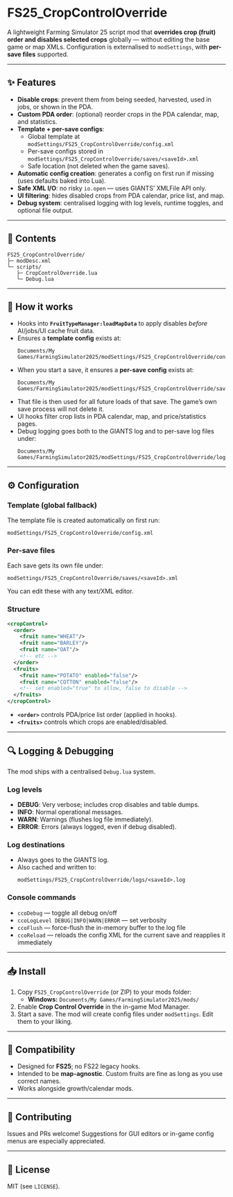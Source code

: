 # FS25_CropControlOverride

A lightweight Farming Simulator 25 script mod that **overrides crop (fruit) order and disables selected crops** globally — without editing the base game or map XMLs. Configuration is externalised to `modSettings`, with **per-save files** supported.

---

## ✨ Features

- **Disable crops**: prevent them from being seeded, harvested, used in jobs, or shown in the PDA.
- **Custom PDA order**: (optional) reorder crops in the PDA calendar, map, and statistics.
- **Template + per-save configs**:  
  - Global template at `modSettings/FS25_CropControlOverride/config.xml`  
  - Per-save configs stored in `modSettings/FS25_CropControlOverride/saves/<saveId>.xml`  
  - Safe location (not deleted when the game saves).
- **Automatic config creation**: generates a config on first run if missing (uses defaults baked into Lua).
- **Safe XML I/O**: no risky `io.open` — uses GIANTS’ XMLFile API only.
- **UI filtering**: hides disabled crops from PDA calendar, price list, and map.
- **Debug system**: centralised logging with log levels, runtime toggles, and optional file output.

---

## 📂 Contents

```
FS25_CropControlOverride/
├─ modDesc.xml
└─ scripts/
   ├─ CropControlOverride.lua
   └─ Debug.lua
```

---

## 🧠 How it works

- Hooks into **`FruitTypeManager:loadMapData`** to apply disables *before* AI/jobs/UI cache fruit data.
- Ensures a **template config** exists at:
  ```
  Documents/My Games/FarmingSimulator2025/modSettings/FS25_CropControlOverride/config.xml
  ```
- When you start a save, it ensures a **per-save config** exists at:
  ```
  Documents/My Games/FarmingSimulator2025/modSettings/FS25_CropControlOverride/saves/<saveId>.xml
  ```
- That file is then used for all future loads of that save. The game’s own save process will not delete it.
- UI hooks filter crop lists in PDA calendar, map, and price/statistics pages.
- Debug logging goes both to the GIANTS log and to per-save log files under:
  ```
  Documents/My Games/FarmingSimulator2025/modSettings/FS25_CropControlOverride/logs/<saveId>.log
  ```

---

## ⚙️ Configuration

### Template (global fallback)
The template file is created automatically on first run:
```
modSettings/FS25_CropControlOverride/config.xml
```

### Per-save files
Each save gets its own file under:
```
modSettings/FS25_CropControlOverride/saves/<saveId>.xml
```

You can edit these with any text/XML editor.

### Structure
```xml
<cropControl>
  <order>
    <fruit name="WHEAT"/>
    <fruit name="BARLEY"/>
    <fruit name="OAT"/>
    <!-- etc -->
  </order>
  <fruits>
    <fruit name="POTATO" enabled="false"/>
    <fruit name="COTTON" enabled="false"/>
    <!-- set enabled="true" to allow, false to disable -->
  </fruits>
</cropControl>
```

- **`<order>`** controls PDA/price list order (applied in hooks).  
- **`<fruits>`** controls which crops are enabled/disabled.

---

## 🔍 Logging & Debugging

The mod ships with a centralised `Debug.lua` system.

### Log levels
- **DEBUG**: Very verbose; includes crop disables and table dumps.
- **INFO**: Normal operational messages.
- **WARN**: Warnings (flushes log file immediately).
- **ERROR**: Errors (always logged, even if debug disabled).

### Log destinations
- Always goes to the GIANTS log.
- Also cached and written to:
  ```
  modSettings/FS25_CropControlOverride/logs/<saveId>.log
  ```

### Console commands
- `ccoDebug` — toggle all debug on/off
- `ccoLogLevel DEBUG|INFO|WARN|ERROR` — set verbosity
- `ccoFlush` — force-flush the in-memory buffer to the log file
- `ccoReload` — reloads the config XML for the current save and reapplies it immediately

---

## 📥 Install

1. Copy `FS25_CropControlOverride` (or ZIP) to your mods folder:
   - **Windows:** `Documents/My Games/FarmingSimulator2025/mods/`
2. Enable **Crop Control Override** in the in-game Mod Manager.
3. Start a save. The mod will create config files under `modSettings`. Edit them to your liking.

---

## 🧪 Compatibility

- Designed for **FS25**; no FS22 legacy hooks.
- Intended to be **map-agnostic**. Custom fruits are fine as long as you use correct names.
- Works alongside growth/calendar mods.

---

## 🤝 Contributing

Issues and PRs welcome! Suggestions for GUI editors or in-game config menus are especially appreciated.

---

## 📜 License

MIT (see `LICENSE`).
